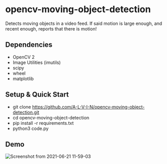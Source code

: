 # opencv-moving-object-detection

Detects moving objects in a video feed. If said motion is large enough, and recent enough, reports that there is motion! 

## **Dependencies**

- OpenCV 2
- Image Utilities (imutils)
- scipy
- wheel
- matplotlib

## **Setup & Quick Start**

- git clone https://github.com/A-L-V-I-N/opencv-moving-object-detection.git
- cd opencv-moving-object-detection
- pip install -r requirements.txt
- python3 code.py


## **Demo**

![Screenshot from 2021-06-21 11-59-03](https://user-images.githubusercontent.com/72436408/122717139-d2dcc100-d288-11eb-9fa3-6239d039a079.png)


